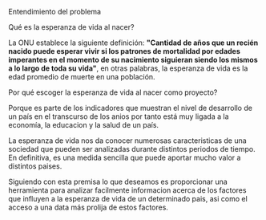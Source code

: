 Entendimiento del problema 

Qué es la esperanza de vida al nacer? 

La ONU establece la siguiente definición: **"Cantidad de años que un recién nacido puede esperar vivir si los patrones de mortalidad por edades imperantes en el momento de su nacimiento siguieran siendo los mismos a lo largo de toda su vida"**, en otras palabras, la esperanza de vida es la edad promedio de muerte en una población.

Por qué escoger la esperanza de vida al nacer como proyecto?

Porque es parte de los indicadores que muestran el nivel de desarrollo de un país en el transcurso de los anios por tanto
está muy ligada a la economía, la educacion y la salud de un país.

La esperanza de vida nos da conocer numerosas caracteristicas de una sociedad que pueden ser analizadas durante distintos periodos de tiempo. En definitiva, es una medida sencilla que puede aportar mucho valor a distintos paises.

Siguiendo con esta premisa lo que deseamos es proporcionar una herramienta para analizar facilmente informacion acerca de los factores que influyen a la esperanza de vida de un determinado pais, asi como el acceso a una data más prolija de estos factores.

